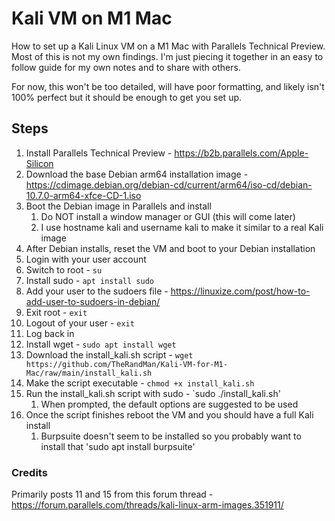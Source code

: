 # Kali VM on M1 Mac
How to set up a Kali Linux VM on a M1 Mac with Parallels Technical Preview. Most of this is not my own findings. I'm just piecing it together in an easy to follow guide for my own notes and to share with others.

For now, this won't be too detailed, will have poor formatting, and likely isn't 100% perfect but it should be enough to get you set up.

## Steps

1. Install Parallels Technical Preview - https://b2b.parallels.com/Apple-Silicon
1. Download the base Debian arm64 installation image - https://cdimage.debian.org/debian-cd/current/arm64/iso-cd/debian-10.7.0-arm64-xfce-CD-1.iso
1. Boot the Debian image in Parallels and install
    1. Do NOT install a window manager or GUI (this will come later)
    1. I use hostname kali and username kali to make it similar to a real Kali image
1. After Debian installs, reset the VM and boot to your Debian installation
1. Login with your user account
1. Switch to root - `su`
1. Install sudo - `apt install sudo`
1. Add your user to the sudoers file - https://linuxize.com/post/how-to-add-user-to-sudoers-in-debian/
1. Exit root - `exit`
1. Logout of your user - `exit`
1. Log back in
1. Install wget - `sudo apt install wget`
1. Download the install_kali.sh script - `wget https://github.com/TheRandMan/Kali-VM-for-M1-Mac/raw/main/install_kali.sh`
1. Make the script executable - `chmod +x install_kali.sh`
1. Run the install_kali.sh script with sudo - `sudo ./install_kali.sh'
    1. When prompted, the default options are suggested to be used
1. Once the script finishes reboot the VM and you should have a full Kali install
    1. Burpsuite doesn't seem to be installed so you probably want to install that 'sudo apt install burpsuite'



### Credits
Primarily posts 11 and 15 from this forum thread - https://forum.parallels.com/threads/kali-linux-arm-images.351911/
